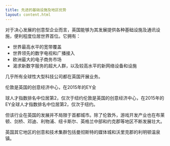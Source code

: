 ```yaml
---
title: 先进的基础设施及地区优势
layout: content.html
---
```


对于决心发展的创意型企业而言，英国能够为其发展提供各种基础设施及通讯设施，便利程度位居世界首位。它拥有：

*	世界最高水平的宽带覆盖
*	世界领先的数字电视和广播接入
*	欧洲最大的电子商务市场 
*	渴求新数字服务的超大人群，以及较高水平的新网络设备和设施

几乎所有全球性大型科技公司都在英国开展业务。

伦敦是英国的创意经济中心，在2015年的EY全

球人才指数排名中位居第2，仅次于纽约伦敦是英国的创意经济中心，在2015年的EY全球人才指数排名中位居第2，仅次于纽约。

但该行业在英国的发展并不局限于首都城市。除了伦敦外，游戏开发产业也在布莱顿、剑桥、邓迪、利物浦、纽卡斯尔、英格兰中部和约克郡等地区不断发展壮大。 

英国其它地区的创意和技术集群包括曼彻斯特的媒体城和沃里克郡的利明顿温泉镇。